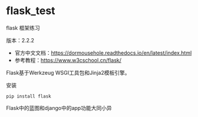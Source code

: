 # flask_test
flask 框架练习

版本：2.2.2

- 官方中文文档：https://dormousehole.readthedocs.io/en/latest/index.html
- 参考教程：https://www.w3cschool.cn/flask/


Flask基于Werkzeug WSGI工具包和Jinja2模板引擎。

安装
```
pip install flask
```


Flask中的蓝图和django中的app功能大同小异